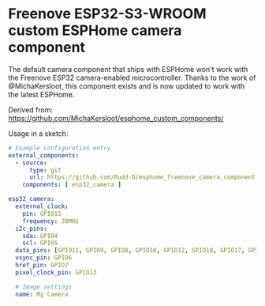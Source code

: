 # Freenove ESP32-S3-WROOM custom ESPHome camera component

The default camera component that ships with ESPHome won't work with the
Freenove ESP32 camera-enabled microcontroller.  Thanks to the work of
@MichaKersloot, this component exists and is now updated to work with
the latest ESPHome.

Derived from: https://github.com/MichaKersloot/esphome_custom_components/

Usage in a sketch:

```yaml
# Example configuration entry
external_components:
  - source:
      type: git
      url: https://github.com/Rudd-O/esphome_freenove_camera_component
    components: [ esp32_camera ]

esp32_camera:
  external_clock:
    pin: GPIO15
    frequency: 20MHz
  i2c_pins:
    sda: GPIO4
    scl: GPIO5
  data_pins: [GPIO11, GPIO9, GPIO8, GPIO10, GPIO12, GPIO18, GPIO17, GPIO16]
  vsync_pin: GPIO6
  href_pin: GPIO7
  pixel_clock_pin: GPIO13

  # Image settings
  name: My Camera
```
